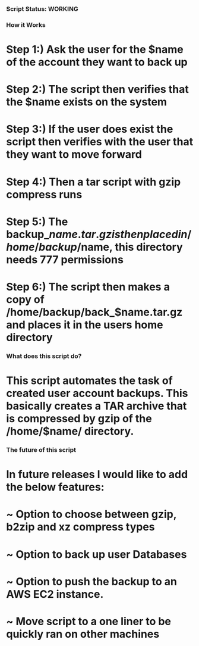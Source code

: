 ### Script Status: WORKING ###

### How it Works ###
#       Step 1:) Ask the user for the $name of the account they want to back up
#       Step 2:) The script then verifies that the $name exists on the system
#       Step 3:) If the user does exist the script then verifies with the user that they want to move forward
#       Step 4:) Then a tar script with gzip compress runs
#       Step 5:) The backup_$name.tar.gz is then placed in /home/backup/$name, this directory needs 777 permissions
#       Step 6:) The script then makes a copy of /home/backup/back_$name.tar.gz and places it in the users home directory

### What does this script do? ###
# This script automates the task of created user account backups. This basically creates a TAR archive that is compressed by gzip of the /home/$name/ directory. 


### The future of this script ###
# In future releases I would like to add the below features:
#  ~ Option to choose between gzip, b2zip and xz compress types
#  ~ Option to back up user Databases
# 	~ Option to push the backup to an AWS EC2 instance.
#  ~ Move script to a one liner to be quickly ran on other machines






